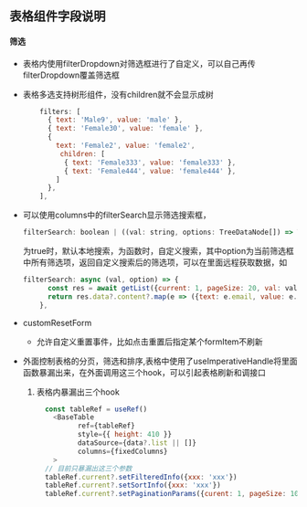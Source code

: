 ## 表格组件字段说明

#### 筛选

* 表格内使用filterDropdown对筛选框进行了自定义，可以自己再传filterDropdown覆盖筛选框

* 表格多选支持树形组件，没有children就不会显示成树

  ```js
      filters: [
        { text: 'Male9', value: 'male' },
        { text: 'Female30', value: 'female' },
        {
          text: 'Female2', value: 'female2',
           children: [
            { text: 'Female333', value: 'female333' },
            { text: 'Female444', value: 'female444' },
          ]
        },
      ],
  ```

* 可以使用columns中的filterSearch显示筛选搜索框，

  ```js
  filterSearch: boolean | ((val: string, options: TreeDataNode[]) => TreeDataNode[])
  ```

  为true时，默认本地搜索，为函数时，自定义搜索，其中option为当前筛选框中所有筛选项，返回自定义搜索后的筛选项，可以在里面远程获取数据，如

  ```js
  filterSearch: async (val, option) => {
        const res = await getList({current: 1, pageSize: 20, val: val})
        return res.data?.content?.map(e => ({text: e.email, value: e.email}))
      },
  ```

* customResetForm

  * 允许自定义重置事件，比如点击重置后指定某个formItem不刷新


* 外面控制表格的分页，筛选和排序,表格中使用了useImperativeHandle将里面函数暴漏出来，在外面调用这三个hook，可以引起表格刷新和调接口
  1. 表格内暴漏出三个hook  
      ```js
        const tableRef = useRef()
          <BaseTable
                ref={tableRef}
                style={{ height: 410 }}
                dataSource={data?.list || []}
                columns={fixedColumns}
          >
        // 目前只暴漏出这三个参数
        tableRef.current?.setFilteredInfo({xxx: 'xxx'})
        tableRef.current?.setSortInfo({xxx: 'xxx'})
        tableRef.current?.setPaginationParams({curent: 1, pageSize: 10})
      ```









